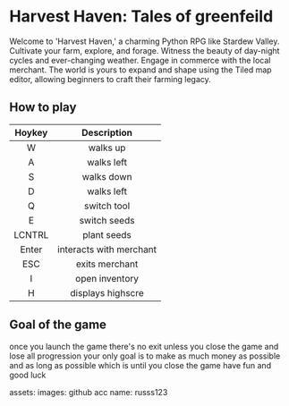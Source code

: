 # Harvest Haven: Tales of greenfeild

Welcome to 'Harvest Haven,' a charming Python RPG like Stardew Valley. Cultivate your farm, explore, and forage. Witness the beauty of day-night cycles and ever-changing weather. Engage in commerce with the local merchant. The world is yours to expand and shape using the Tiled map editor, allowing beginners to craft their farming legacy. 

## How to play

| Hoykey | Description |
| :--: | :--: |
| W | walks up |
| A | walks left |
| S | walks down |
| D  | walks left|
| Q | switch tool |
| E | switch seeds|
| LCNTRL | plant seeds|
| Enter  | interacts with merchant |
| ESC | exits merchant |
| I | open inventory |
| H  | displays highscre|

## Goal of the game
once you launch the game there's no exit unless you close the game and lose all progression 
your only goal is to make as much money as possible and as long as possible which is until you close the game
have fun and good luck

assets:
	images:
		github acc name:    russs123
  

